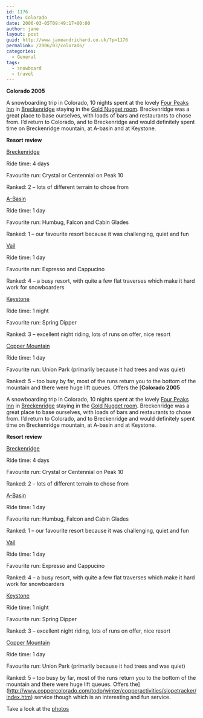 ```yaml
---
id: 1176
title: Colorado
date: 2006-03-05T09:49:17+00:00
author: jane
layout: post
guid: http://www.janeandrichard.co.uk/?p=1176
permalink: /2006/03/colorado/
categories:
  - General
tags:
  - snowboard
  - travel
---
```

**Colorado 2005**

A snowboarding trip in Colorado, 10 nights spent at the lovely [Four Peaks Inn](http://www.fourpeaksinn.com/) in [Breckenridge](http://breckenridge.snow.com/) staying in the [Gold Nugget room](http://www.fourpeaksinn.com/our_rooms.html). Breckenridge was a great place to base ourselves, with loads of bars and restaurants to chose from. I&#8217;d return to Colorado, and to Breckenridge and would definitely spent time on Breckenridge mountain, at A-basin and at Keystone.

**Resort review**

[Breckenridge](http://breckenridge.snow.com/)
  
Ride time: 4 days
  
Favourite run: Crystal or Centennial on Peak 10
  
Ranked: 2 &#8211; lots of different terrain to chose from

[A-Basin](http://www.arapahoebasin.com/)
  
Ride time: 1 day
  
Favourite run: Humbug, Falcon and Cabin Glades
  
Ranked: 1 &#8211; our favourite resort because it was challenging, quiet and fun

[Vail](http://vail.snow.com/)
  
Ride time: 1 day
  
Favourite run: Expresso and Cappucino
  
Ranked: 4 &#8211; a busy resort, with quite a few flat traverses which make it hard work for snowboarders

[Keystone](http://keystone.snow.com/)
  
Ride time: 1 night
  
Favourite run: Spring Dipper
  
Ranked: 3 &#8211; excellent night riding, lots of runs on offer, nice resort

[Copper Mountain](http://www.coppercolorado.com/index.htm)
  
Ride time: 1 day
  
Favourite run: Union Park (primarily because it had trees and was quiet)
  
Ranked: 5 &#8211; too busy by far, most of the runs return you to the bottom of the mountain and there were huge lift queues. Offers the [**Colorado 2005**

A snowboarding trip in Colorado, 10 nights spent at the lovely [Four Peaks Inn](http://www.fourpeaksinn.com/) in [Breckenridge](http://breckenridge.snow.com/) staying in the [Gold Nugget room](http://www.fourpeaksinn.com/our_rooms.html). Breckenridge was a great place to base ourselves, with loads of bars and restaurants to chose from. I&#8217;d return to Colorado, and to Breckenridge and would definitely spent time on Breckenridge mountain, at A-basin and at Keystone.

**Resort review**

[Breckenridge](http://breckenridge.snow.com/)
  
Ride time: 4 days
  
Favourite run: Crystal or Centennial on Peak 10
  
Ranked: 2 &#8211; lots of different terrain to chose from

[A-Basin](http://www.arapahoebasin.com/)
  
Ride time: 1 day
  
Favourite run: Humbug, Falcon and Cabin Glades
  
Ranked: 1 &#8211; our favourite resort because it was challenging, quiet and fun

[Vail](http://vail.snow.com/)
  
Ride time: 1 day
  
Favourite run: Expresso and Cappucino
  
Ranked: 4 &#8211; a busy resort, with quite a few flat traverses which make it hard work for snowboarders

[Keystone](http://keystone.snow.com/)
  
Ride time: 1 night
  
Favourite run: Spring Dipper
  
Ranked: 3 &#8211; excellent night riding, lots of runs on offer, nice resort

[Copper Mountain](http://www.coppercolorado.com/index.htm)
  
Ride time: 1 day
  
Favourite run: Union Park (primarily because it had trees and was quiet)
  
Ranked: 5 &#8211; too busy by far, most of the runs return you to the bottom of the mountain and there were huge lift queues. Offers the](http://www.coppercolorado.com/todo/winter/copperactivities/slopetracker/index.htm) service though which is an interesting and fun service.

Take a look at the [photos](http://www.flickr.com/photos/janed/sets/72157622759082062/)